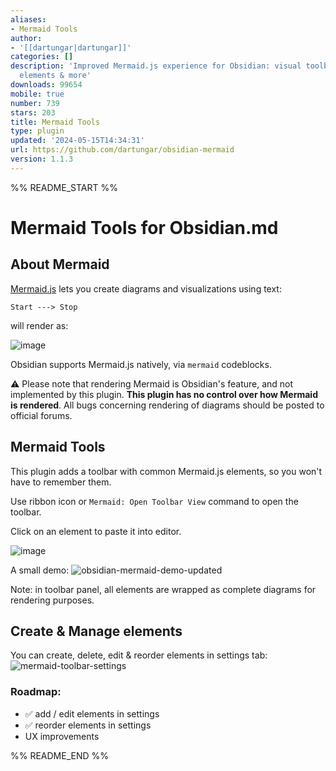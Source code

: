 ```yaml
---
aliases:
- Mermaid Tools
author:
- '[[dartungar|dartungar]]'
categories: []
description: 'Improved Mermaid.js experience for Obsidian: visual toolbar with common
  elements & more'
downloads: 99654
mobile: true
number: 739
stars: 203
title: Mermaid Tools
type: plugin
updated: '2024-05-15T14:34:31'
url: https://github.com/dartungar/obsidian-mermaid
version: 1.1.3
---
```


%% README_START %%

# Mermaid Tools for Obsidian.md
## About Mermaid
[Mermaid.js](https://mermaid-js.github.io) lets you create diagrams and visualizations using text:

```
Start ---> Stop
```

will render as:

![image](https://user-images.githubusercontent.com/36126057/205342377-80dfeb9d-d720-4efd-8102-5a737a23ba89.png)

Obsidian supports Mermaid.js natively, via `mermaid` codeblocks.

⚠️ Please note that rendering Mermaid is Obsidian's feature, and not implemented by this plugin. 
**This plugin has no control over how Mermaid is rendered**.
All bugs concerning rendering of diagrams should be posted to official forums.


## Mermaid Tools
This plugin adds a toolbar with common Mermaid.js elements, so you won't have to remember them.

Use ribbon icon or `Mermaid: Open Toolbar View` command to open the toolbar.

Click on an element to paste it into editor.

![image](https://user-images.githubusercontent.com/36126057/205342717-a454097b-280e-4407-8029-a47fc45a80c8.png)

A small demo:
![obsidian-mermaid-demo-updated](https://user-images.githubusercontent.com/36126057/214052070-780d4aab-6325-4729-b07b-836b395160fc.gif)



Note: in toolbar panel, all elements are wrapped as complete diagrams for rendering purposes.

## Create & Manage elements
You can create, delete, edit & reorder elements in settings tab:
![mermaid-toolbar-settings](https://user-images.githubusercontent.com/36126057/230771305-0f329ec5-f397-499b-99db-394249ff2316.gif)


### Roadmap:
- ✅ add / edit elements in settings
- ✅ reorder elements in settings
- UX improvements


%% README_END %%